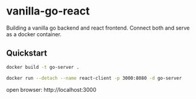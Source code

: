 # vanilla-go-react
Building a vanilla go backend and react frontend. Connect both and serve as a docker container.

## Quickstart
```sh
docker build -t go-server .
```

```sh
docker run --detach --name react-client -p 3000:8080 -d go-server
```

open browser: http://localhost:3000
